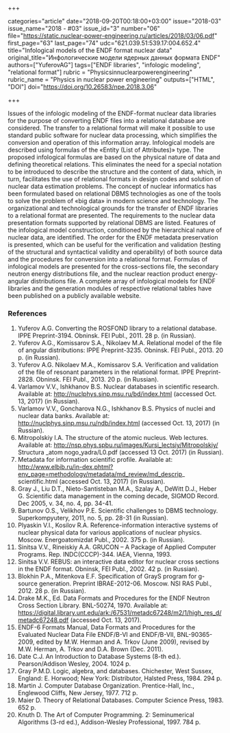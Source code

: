 +++

categories="article"
date="2018-09-20T00:18:00+03:00"
issue="2018-03"
issue_name="2018 - #03"
issue_id="3"
number="06"
file="https://static.nuclear-power-engineering.ru/articles/2018/03/06.pdf"
first_page="63"
last_page="74"
udc="621.039.51:539.17:004.652.4"
title="Infological models of the ENDF format nuclear data"
original_title="Инфологические модели ядерных данных формата ENDF"
authors=["YuferovAG"]
tags=["ENDF libraries", "infologic modeling", "relational format"]
rubric = "Physicsinnuclearpowerengineering"
rubric_name = "Physics in nuclear power engineering"
outputs=["HTML", "DOI"]
doi="https://doi.org/10.26583/npe.2018.3.06"

+++

Issues of the infologic modeling of the ENDF-format nuclear data libraries for the purpose of converting ENDF files into a relational database are considered. The transfer to a relational format will make it possible to use standard public software for nuclear data processing, which simplifies the conversion and operation of this information array. Infological models are described using formulas of the «Entity (List of Attributes)» type. The proposed infological formulas are based on the physical nature of data and defining theoretical relations. This eliminates the need for a special notation to be introduced to describe the structure and the content of data, which, in turn, facilitates the use of relational formats in design codes and solution of nuclear data estimation problems. The concept of nuclear informatics has been formulated based on relational DBMS technologies as one of the tools to solve the problem of «big data» in modern science and technology. The organizational and technological grounds for the transfer of ENDF libraries to a relational format are presented. The requirements to the nuclear data presentation formats supported by relational DBMS are listed. Features of the infological model construction, conditioned by the hierarchical nature of nuclear data, are identified. The order for the ENDF metadata preservation is presented, which can be useful for the verification and validation (testing of the structural and syntactical validity and operability) of both source data and the procedures for conversion into a relational format. Formulas of infological models are presented for the cross-sections file, the secondary neutron energy distributions file, and the nuclear reaction product energy-angular distributions file. A complete array of infological models for ENDF libraries and the generation modules of respective relational tables have been published on a publicly available website.

### References

1. Yuferov A.G. Converting the ROSFOND library to a relational database. IPPE Preprint-3194. Obninsk. FEI Publ., 2011. 28 p. (in Russian).
2. Yuferov A.G., Komissarov S.A., Nikolaev M.A. Relational model of the file of angular distributions: IPPE Preprint-3235. Obninsk. FEI Publ., 2013. 20 p. (in Russian).
3. Yuferov A.G. Nikolaev M.A., Komissarov S.A. Verification and validation of the file of resonant parameters in the relational format. IPPE Preprint-2828. Obninsk. FEI Publ., 2013. 20 p. (in Russian).
4. Varlamov V.V., Ishkhanov B.S. Nuclear databases in scientific research. Available at: http://nuclphys.sinp.msu.ru/bd/index.html (accessed Oct. 13, 2017) (in Russian).
5. Varlamov V.V., Goncharova N.G., Ishkhanov B.S. Physics of nuclei and nuclear data banks. Available at: http://nuclphys.sinp.msu.ru/ndb/index.html (accessed Oct. 13, 2017) (in Russian).
6. Mitropolskiy I.A. The structure of the atomic nucleus. Web lectures. Available at: http://nsp.phys.spbu.ru/images/Kursi_lectsiy/Mitropolskiy/ Structura _atom nogo_yadra/L0.pdf (accessed 13 Oct. 2017) (in Russian).
7. Metadata for information scientific profile. Available at: http://www.elbib.ru/in-dex.phtml?env_page=methodology/metadata/md_review/md_descrip_ scientific.html (accessed Oct. 13, 2017) (in Russian).
8. Gray J., Liu D.T., Nieto-Santisteban M.A., Szalay A., DeWitt D.J., Heber G. Scientific data management in the coming decade, SIGMOD Record. Dec 2005, v. 34, no. 4, pp. 34-41.
9. Bartunov O.S., Velikhov P.E. Scientific challenges to DBMS technology. Superkompyutery, 2011, no. 5, pp. 28-31 (in Russian).
10. Plyaskin V.I., Kosilov R.A. Reference-information interactive systems of nuclear physical data for various applications of nuclear physics. Moscow. Energoatomizdat Publ., 2002. 375 p. (in Russian).
11. Sinitsa V.V., Rineiskiy A.A. GRUCON – A Package of Applied Computer Programs. Rep. INDC(CCCP)-344. IAEA, Vienna, 1993.
12. Sinitsa V.V. REBUS: an interactive data editor for nuclear cross sections in the ENDF format. Obninsk, FEI Publ., 2002. 42 p. (in Russian).
13. Blokhin P.A., Mitenkova E.F. Specification of GrayS program for g-source generation. Preprint IBRAE-2012-06. Moscow. NSI RAS Publ., 2012. 28 p. (in Russian).
14. Drake M.K., Ed. Data Formats and Procedures for the ENDF Neutron Cross Section Library. BNL-50274, 1970. Available at: https://digital.library.unt.edu/ark:/67531/metadc67248/m2/1/high_res_d/metadc67248.pdf (accessed Oct. 13, 2017).
15. ENDF-6 Formats Manual, Data Formats and Procedures for the Evaluated Nuclear Data File ENDF/B-VI and ENDF/B-VII, BNL-90365-2009, edited by M.W. Herman and A. Trkov (June 2009), revised by M.W. Herman, A. Trkov and D.A. Brown (Dec. 2011).
16. Datе C.J. An Introduction to Database Systems (8-th ed.). Pearson/Addison Wesley, 2004. 1024 p.
17. Gray P.M.D. Logic, algebra, and databases. Chichester, West Sussex, England: E. Horwood; New York: Distributor, Halsted Press, 1984. 294 p.
18. Martin J. Computer Database Organization. Prentice-Hall, Inc., Englewood Cliffs, New Jersey, 1977. 712 p.
19. Maier D. Theory of Relational Databases. Computer Science Press, 1983. 652 p.
20. Knuth D. The Art of Computer Programming. 2: Seminumerical Algorithms (3-rd ed.), Addison-Wesley Professional, 1997. 784 p.